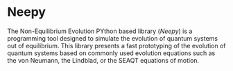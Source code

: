 # Neepy
The Non-Equilibrium Evolution PYthon based library (*Neepy*) is a programming tool designed to simulate the evolution of quantum systems out of equilibrium. This library presents a fast prototyping of the evolution of quantum systems based on commonly used evolution equations such as the von Neumann, the Lindblad, or the SEAQT equations of motion.
